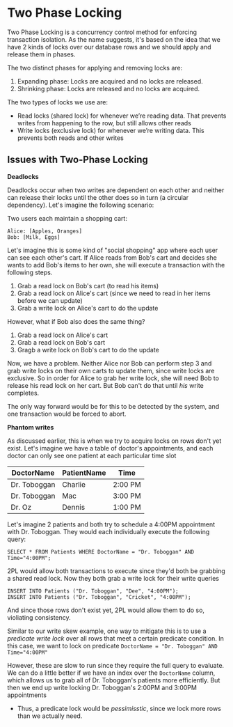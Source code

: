 # Two Phase Locking

Two Phase Locking is a concurrency control method for enforcing transaction isolation. As the name suggests, it's based on the idea that we have 2 kinds of locks over our database rows and we should apply and release them in phases.

The two distinct phases for applying and removing locks are:

1. Expanding phase: Locks are acquired and no locks are released.
2. Shrinking phase: Locks are released and no locks are acquired.

The two types of locks we use are:

- Read locks (shared lock) for whenever we’re reading data. That prevents writes from happening to the row, but still allows other reads
- Write locks (exclusive lock) for whenever we’re writing data. This prevents both reads and other writes

## Issues with Two-Phase Locking

**Deadlocks**

Deadlocks occur when two writes are dependent on each other and neither can release their locks until the other does so in turn (a circular dependency). Let's imagine the following scenario:

Two users each maintain a shopping cart:

```
Alice: [Apples, Oranges]
Bob: [Milk, Eggs]
```

Let's imagine this is some kind of "social shopping" app where each user can see each other's cart. If Alice reads from Bob's cart and decides she wants to add Bob's items to her own, she will execute a transaction with the following steps.

1. Grab a read lock on Bob's cart (to read his items)
2. Grab a read lock on Alice's cart (since we need to read in her items before we can update)
3. Grab a write lock on Alice's cart to do the update

However, what if Bob also does the same thing?

1. Grab a read lock on Alice's cart
2. Grab a read lock on Bob's cart
3. Gragb a write lock on Bob's cart to do the update

Now, we have a problem. Neither Alice nor Bob can perform step 3 and grab write locks on their own carts to update them, since write locks are exclusive. So in order for Alice to grab her write lock, she will need Bob to release his read lock on her cart. But Bob can't do that until _his_ write completes.

The only way forward would be for this to be detected by the system, and one transaction would be forced to abort.

**Phantom writes**

As discussed earlier, this is when we try to acquire locks on rows don't yet exist. Let's imagine we have a table of doctor's appointments, and each doctor can only see one patient at each particular time slot

| DoctorName   | PatientName | Time    |
| ------------ | ----------- | ------- |
| Dr. Toboggan | Charlie     | 2:00 PM |
| Dr. Toboggan | Mac         | 3:00 PM |
| Dr. Oz       | Dennis      | 1:00 PM |

Let's imagine 2 patients and both try to schedule a 4:00PM appointment with Dr. Toboggan. They would each individually execute the following query:

```
SELECT * FROM Patients WHERE DoctorName = "Dr. Toboggan" AND Time="4:00PM";
```

2PL would allow both transactions to execute since they'd both be grabbing a shared read lock. Now they both grab a write lock for their write queries

```
INSERT INTO Patients ("Dr. Toboggan", "Dee", "4:00PM");
INSERT INTO Patients ("Dr. Toboggan", "Cricket", "4:00PM");
```

And since those rows don't exist yet, 2PL would allow them to do so, violiating consistency.

Similar to our write skew example, one way to mitigate this is to use a _predicate write lock_ over all rows that meet a certain predicate condition. In this case, we want to lock on predicate `DoctorName = "Dr. Toboggan" AND Time="4:00PM"`

However, these are slow to run since they require the full query to evaluate. We can do a little better if we have an index over the `DoctorName` column, which allows us to grab all of Dr. Toboggan's patients more efficiently. But then we end up write locking Dr. Toboggan's 2:00PM and 3:00PM appointments

- Thus, a predicate lock would be _pessimisstic_, since we lock more rows than we actually need.
